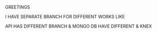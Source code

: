 GREETINGS

I HAVE SEPARATE BRANCH FOR DIFFERENT WORKS LIKE 

API HAS DIFFERENT BRANCH & MONGO DB HAVE DIFFERENT & KNEX
